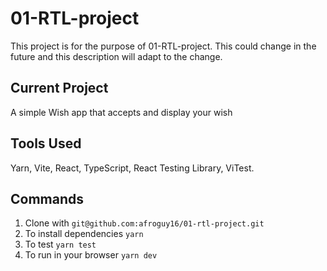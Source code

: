 # 01-RTL-project
This project is for the purpose of 01-RTL-project. This could change in the future and this description will adapt to the change.

## Current Project
A simple Wish app that accepts and display your wish

## Tools Used
Yarn, Vite, React, TypeScript, React Testing Library, ViTest.

## Commands

1. Clone with `git@github.com:afroguy16/01-rtl-project.git`
2. To install dependencies `yarn`
3. To test `yarn test`
4. To run in your browser `yarn dev`

